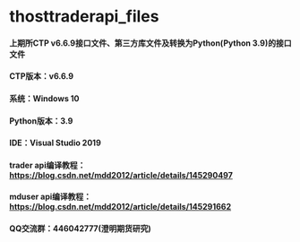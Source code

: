 # thosttraderapi_files

#### 上期所CTP v6.6.9接口文件、第三方库文件及转换为Python(Python 3.9)的接口文件
#### CTP版本：v6.6.9
#### 系统：Windows 10
#### Python版本：3.9
#### IDE：Visual Studio 2019
#### trader api编译教程：https://blog.csdn.net/mdd2012/article/details/145290497
#### mduser api编译教程：https://blog.csdn.net/mdd2012/article/details/145291662
#### QQ交流群：446042777(澄明期货研究)